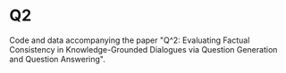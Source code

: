 # Q2

Code and data accompanying the paper "Q^2: Evaluating Factual Consistency in Knowledge-Grounded Dialogues via Question Generation and Question Answering".
